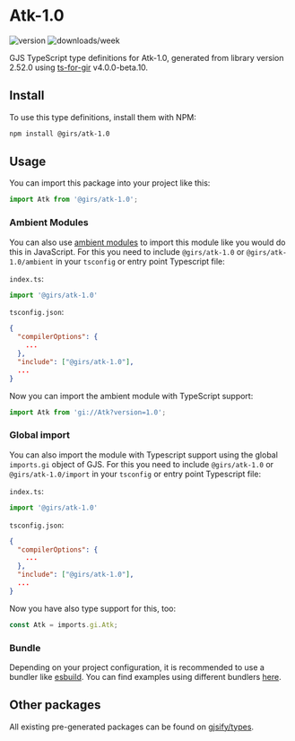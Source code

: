 
# Atk-1.0

![version](https://img.shields.io/npm/v/@girs/atk-1.0)
![downloads/week](https://img.shields.io/npm/dw/@girs/atk-1.0)


GJS TypeScript type definitions for Atk-1.0, generated from library version 2.52.0 using [ts-for-gir](https://github.com/gjsify/ts-for-gir) v4.0.0-beta.10.


## Install

To use this type definitions, install them with NPM:
```bash
npm install @girs/atk-1.0
```

## Usage

You can import this package into your project like this:
```ts
import Atk from '@girs/atk-1.0';
```

### Ambient Modules

You can also use [ambient modules](https://github.com/gjsify/ts-for-gir/tree/main/packages/cli#ambient-modules) to import this module like you would do this in JavaScript.
For this you need to include `@girs/atk-1.0` or `@girs/atk-1.0/ambient` in your `tsconfig` or entry point Typescript file:

`index.ts`:
```ts
import '@girs/atk-1.0'
```

`tsconfig.json`:
```json
{
  "compilerOptions": {
    ...
  },
  "include": ["@girs/atk-1.0"],
  ...
}
```

Now you can import the ambient module with TypeScript support: 

```ts
import Atk from 'gi://Atk?version=1.0';
```

### Global import

You can also import the module with Typescript support using the global `imports.gi` object of GJS.
For this you need to include `@girs/atk-1.0` or `@girs/atk-1.0/import` in your `tsconfig` or entry point Typescript file:

`index.ts`:
```ts
import '@girs/atk-1.0'
```

`tsconfig.json`:
```json
{
  "compilerOptions": {
    ...
  },
  "include": ["@girs/atk-1.0"],
  ...
}
```

Now you have also type support for this, too:

```ts
const Atk = imports.gi.Atk;
```

### Bundle

Depending on your project configuration, it is recommended to use a bundler like [esbuild](https://esbuild.github.io/). You can find examples using different bundlers [here](https://github.com/gjsify/ts-for-gir/tree/main/examples).

## Other packages

All existing pre-generated packages can be found on [gjsify/types](https://github.com/gjsify/types).

